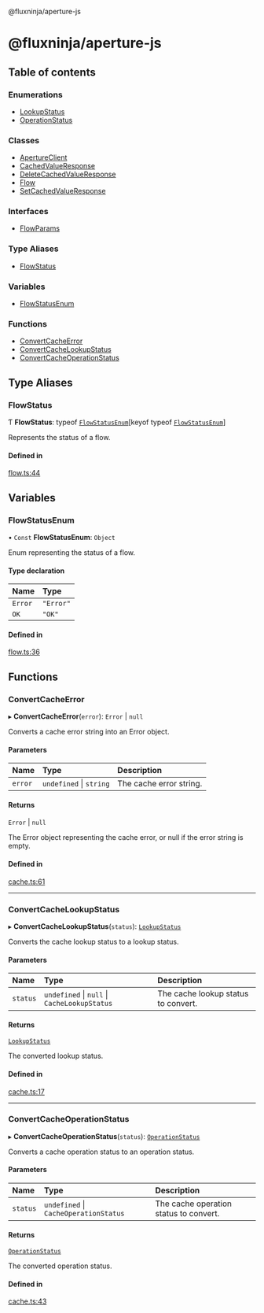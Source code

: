 @fluxninja/aperture-js

# @fluxninja/aperture-js

## Table of contents

### Enumerations

- [LookupStatus](enums/LookupStatus.md)
- [OperationStatus](enums/OperationStatus.md)

### Classes

- [ApertureClient](classes/ApertureClient.md)
- [CachedValueResponse](classes/CachedValueResponse.md)
- [DeleteCachedValueResponse](classes/DeleteCachedValueResponse.md)
- [Flow](classes/Flow.md)
- [SetCachedValueResponse](classes/SetCachedValueResponse.md)

### Interfaces

- [FlowParams](interfaces/FlowParams.md)

### Type Aliases

- [FlowStatus](README.md#flowstatus)

### Variables

- [FlowStatusEnum](README.md#flowstatusenum)

### Functions

- [ConvertCacheError](README.md#convertcacheerror)
- [ConvertCacheLookupStatus](README.md#convertcachelookupstatus)
- [ConvertCacheOperationStatus](README.md#convertcacheoperationstatus)

## Type Aliases

### FlowStatus

Ƭ **FlowStatus**: typeof [`FlowStatusEnum`](README.md#flowstatusenum)[keyof
typeof [`FlowStatusEnum`](README.md#flowstatusenum)]

Represents the status of a flow.

#### Defined in

[flow.ts:44](https://github.com/fluxninja/aperture/blob/a92f6b393/sdks/aperture-js/sdk/flow.ts#L44)

## Variables

### FlowStatusEnum

• `Const` **FlowStatusEnum**: `Object`

Enum representing the status of a flow.

#### Type declaration

| Name    | Type      |
| :------ | :-------- |
| `Error` | `"Error"` |
| `OK`    | `"OK"`    |

#### Defined in

[flow.ts:36](https://github.com/fluxninja/aperture/blob/a92f6b393/sdks/aperture-js/sdk/flow.ts#L36)

## Functions

### ConvertCacheError

▸ **ConvertCacheError**(`error`): `Error` \| `null`

Converts a cache error string into an Error object.

#### Parameters

| Name    | Type                    | Description             |
| :------ | :---------------------- | :---------------------- |
| `error` | `undefined` \| `string` | The cache error string. |

#### Returns

`Error` \| `null`

The Error object representing the cache error, or null if the error string is
empty.

#### Defined in

[cache.ts:61](https://github.com/fluxninja/aperture/blob/a92f6b393/sdks/aperture-js/sdk/cache.ts#L61)

---

### ConvertCacheLookupStatus

▸ **ConvertCacheLookupStatus**(`status`):
[`LookupStatus`](enums/LookupStatus.md)

Converts the cache lookup status to a lookup status.

#### Parameters

| Name     | Type                                         | Description                         |
| :------- | :------------------------------------------- | :---------------------------------- |
| `status` | `undefined` \| `null` \| `CacheLookupStatus` | The cache lookup status to convert. |

#### Returns

[`LookupStatus`](enums/LookupStatus.md)

The converted lookup status.

#### Defined in

[cache.ts:17](https://github.com/fluxninja/aperture/blob/a92f6b393/sdks/aperture-js/sdk/cache.ts#L17)

---

### ConvertCacheOperationStatus

▸ **ConvertCacheOperationStatus**(`status`):
[`OperationStatus`](enums/OperationStatus.md)

Converts a cache operation status to an operation status.

#### Parameters

| Name     | Type                                  | Description                            |
| :------- | :------------------------------------ | :------------------------------------- |
| `status` | `undefined` \| `CacheOperationStatus` | The cache operation status to convert. |

#### Returns

[`OperationStatus`](enums/OperationStatus.md)

The converted operation status.

#### Defined in

[cache.ts:43](https://github.com/fluxninja/aperture/blob/a92f6b393/sdks/aperture-js/sdk/cache.ts#L43)
